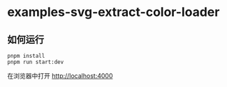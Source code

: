 # examples-svg-extract-color-loader

## 如何运行

```shell
pnpm install
pnpm run start:dev
```

在浏览器中打开 <http://localhost:4000>
